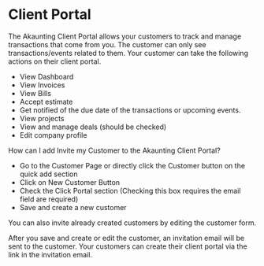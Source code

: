Client Portal
======

The Akaunting Client Portal allows your customers to track and manage transactions that come from you. The customer can only see transactions/events related to them. 
Your customer can take the following actions on their client portal.
- View Dashboard 
- View Invoices
- View Bills
- Accept estimate
- Get notified of the due date of the transactions or upcoming events. 
- View projects
- View and manage deals (should be checked)
- Edit company profile


How can I add Invite my Customer to the Akaunting Client Portal?
- Go to the Customer Page or directly click the Customer button on the quick add section
- Click on New Customer Button 
- Check the Click Portal section (Checking this box requires the email field are required)
- Save and create a new customer

You can also invite already created customers by editing the customer form. 

After you save and create or edit the customer, an invitation email will be sent to the customer. Your customers can create their client portal via the link in the invitation email. 